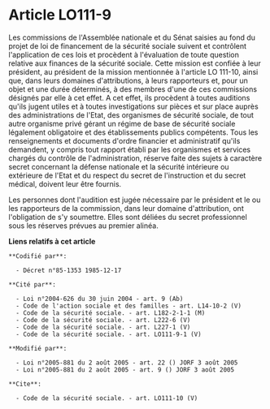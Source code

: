 # Article LO111-9

Les commissions de l'Assemblée nationale et du Sénat saisies au fond du projet de loi de financement de la sécurité sociale
suivent et contrôlent l'application de ces lois et procèdent à l'évaluation de toute question relative aux finances de la
sécurité sociale. Cette mission est confiée à leur président, au président de la mission mentionnée à l'article LO 111-10,
ainsi que, dans leurs domaines d'attributions, à leurs rapporteurs et, pour un objet et une durée déterminés, à des membres
d'une de ces commissions désignés par elle à cet effet. A cet effet, ils procèdent à toutes auditions qu'ils jugent utiles et
à toutes investigations sur pièces et sur place auprès des administrations de l'Etat, des organismes de sécurité sociale, de
tout autre organisme privé gérant un régime de base de sécurité sociale légalement obligatoire et des établissements publics
compétents. Tous les renseignements et documents d'ordre financier et administratif qu'ils demandent, y compris tout rapport
établi par les organismes et services chargés du contrôle de l'administration, réserve faite des sujets à caractère secret
concernant la défense nationale et la sécurité intérieure ou extérieure de l'Etat et du respect du secret de l'instruction et
du secret médical, doivent leur être fournis. 

Les personnes dont l'audition est jugée nécessaire par le président et le ou les rapporteurs de la commission, dans leur
domaine d'attribution, ont l'obligation de s'y soumettre. Elles sont déliées du secret professionnel sous les réserves
prévues au premier alinéa.

**Liens relatifs à cet article**

	**Codifié par**:

	  - Décret n°85-1353 1985-12-17

	**Cité par**:

	  - Loi n°2004-626 du 30 juin 2004 - art. 9 (Ab)
	  - Code de l'action sociale et des familles - art. L14-10-2 (V)
	  - Code de la sécurité sociale. - art. L182-2-1-1 (M)
	  - Code de la sécurité sociale. - art. L222-6 (V)
	  - Code de la sécurité sociale. - art. L227-1 (V)
	  - Code de la sécurité sociale. - art. LO111-9-1 (V)

	**Modifié par**:

	  - Loi n°2005-881 du 2 août 2005 - art. 22 () JORF 3 août 2005
	  - Loi n°2005-881 du 2 août 2005 - art. 9 () JORF 3 août 2005

	**Cite**:

	  - Code de la sécurité sociale. - art. LO111-10 (V)
